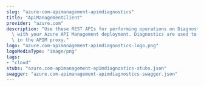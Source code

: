 ```yaml
---
slug: "azure-com-apimanagement-apimdiagnostics"
title: "ApiManagementClient"
provider: "azure.com"
description: "Use these REST APIs for performing operations on Diagnostic entity associated\
  \ with your Azure API Management deployment. Diagnostics are used to log requests/responses\
  \ in the APIM proxy."
logo: "azure.com-apimanagement-apimdiagnostics-logo.png"
logoMediaType: "image/png"
tags:
- "cloud"
stubs: "azure.com-apimanagement-apimdiagnostics-stubs.json"
swagger: "azure.com-apimanagement-apimdiagnostics-swagger.json"
---
```

